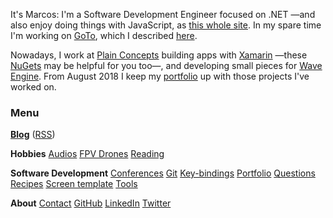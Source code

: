 It's Marcos: I'm a Software Development Engineer focused on .NET —and also enjoy doing things with JavaScript, as [this whole site](https://github.com/MarcosCobena/marcoscobena.github.io). In my spare time I'm working on [GoTo](https://github.com/MarcosCobena/GoTo), which I described [here](?i=goto).

Nowadays, I work at [Plain Concepts](http://www.plainconcepts.com) building apps with [Xamarin](http://www.xamarin.com) —these [NuGets](https://www.nuget.org/profiles/MarcosCobena) may be helpful for you too—, and developing small pieces for [Wave Engine](http://www.waveengine.net). From August 2018 I keep my [portfolio](/?i=portfolio) up with those projects I've worked on.

### Menu

[**Blog**](/?i=blog) ([RSS](feed.rss))

<div id="posts-latest"></div>

**Hobbies** [Audios](/?i=audios) [FPV Drones](/?i=drones) [Reading](/?i=reading)

**Software Development** [Conferences](/?i=conferences) [Git](/?i=git) [Key-bindings](/?i=key-bindings) [Portfolio](/?i=portfolio) [Questions](/?i=questions) [Recipes](/?i=recipes) [Screen template](/?i=screen-template) [Tools](/?i=tools)

**About** [Contact](/?i=contact) [GitHub](https://github.com/MarcosCobena) [LinkedIn](https://www.linkedin.com/in/MarcosCobena) [Twitter](https://twitter.com/1Marcos2Cobena)

